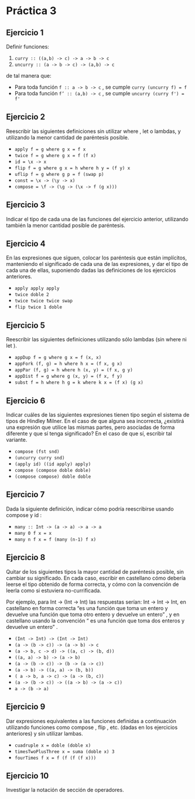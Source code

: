 # Práctica 3

## Ejercicio 1
Definir funciones:
1. `curry :: ((a,b) -> c) -> a -> b -> c`
2. `uncurry :: (a -> b -> c) -> (a,b) -> c`


de tal manera que:


- Para toda función `f :: a -> b -> c` , se cumple `curry (uncurry f) = f`
- Para toda función `f’ :: (a,b) -> c` , se cumple `uncurry (curry f') = f'`

## Ejercicio 2
Reescribir las siguientes definiciones sin utilizar where , let o lambdas, y utilizando la menor cantidad de paréntesis posible.

- `apply f = g where g x = f x`
- `twice f = g where g x = f (f x)`
- `id = \x -> x`
- `flip f = g where g x = h where h y = (f y) x`
- `uflip f = g where g p = f (swap p)`
- `const = \x -> (\y -> x)`
- `compose = \f -> (\g -> (\x -> f (g x)))`

## Ejercicio 3
Indicar el tipo de cada una de las funciones del ejercicio anterior, utilizando también la menor cantidad posible de paréntesis.


## Ejercicio 4
En las expresiones que siguen, colocar los paréntesis que están implícitos, manteniendo el significado de cada una de las expresiones, y dar el tipo de cada una de ellas, suponiendo dadas las definiciones de los ejercicios anteriores.

- ``apply apply apply``
- ``twice doble 2``
- ``twice twice twice swap``
- ``flip twice 1 doble``

## Ejercicio 5
Reescribir las siguientes definiciones utilizando sólo lambdas (sin where ni let ).

- ``appDup f = g where g x = f (x, x)``
- ``appFork (f, g) = h where h x = (f x, g x)``
- ``appPar (f, g) = h where h (x, y) = (f x, g y)``
- ``appDist f = g where g (x, y) = (f x, f y)``
- ``subst f = h where h g = k where k x = (f x) (g x)``

## Ejercicio 6
Indicar cuáles de las siguientes expresiones tienen tipo según el sistema de tipos de Hindley Milner. En el caso de que alguna sea incorrecta, ¿existirá una expresión que utilice las mismas partes, pero asociadas de forma diferente y que sí tenga significado? En el caso de que sí, escribir tal variante.

- ``compose (fst snd)``
- ``(uncurry curry snd)``
- ``(apply id) ((id apply) apply)``
- ``compose (compose doble doble)``
- ``(compose compose) doble doble``

## Ejercicio 7
Dada la siguiente definición, indicar cómo podría reescribirse usando compose y id :

- ``many :: Int -> (a -> a) -> a -> a``
- ``many 0 f x = x``
- ``many n f x = f (many (n-1) f x)``

## Ejercicio 8
Quitar de los siguientes tipos la mayor cantidad de paréntesis posible, sin cambiar su significado. En cada caso, escribir en castellano cómo debería leerse el tipo obtenido de forma correcta, y cómo con la convención de leerla como si estuviera no-currificada.


Por ejemplo, para Int -> (Int -> Int) las respuestas serían: Int -> Int -> Int, en castellano en forma correcta “es una función que toma un entero y devuelve una función que toma otro entero y devuelve un entero” , y en castellano usando la convención “ es una función que toma dos enteros y devuelve un entero” .

- ``(Int -> Int) -> (Int -> Int)``
- ``(a -> (b -> c)) -> (a -> b) -> c``
- ``(a -> b, c -> d) -> ((a, c) -> (b, d))``
- ``((a, a) -> b) -> (a -> b)``
- ``(a -> (b -> c)) -> (b -> (a -> c))``
- ``(a -> b) -> ((a, a) -> (b, b))``
- ``( a -> b, a -> c) -> (a -> (b, c))``
- ``(a -> (b -> c)) -> ((a -> b) -> (a -> c))``
- ``a -> (b -> a)``

## Ejercicio 9
Dar expresiones equivalentes a las funciones definidas a continuación utilizando funciones como compose , flip , etc. (dadas en los ejercicios anteriores) y sin utilizar lambas.

- ``cuadruple x = doble (doble x)``
- ``timesTwoPlusThree x = suma (doble x) 3``
- ``fourTimes f x = f (f (f (f x)))``

## Ejercicio 10
Investigar la notación de sección de operadores.
